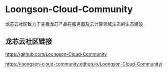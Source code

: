 # Loongson-Cloud-Community
龙芯云社区致力于完善龙芯产品在服务器及云计算领域生态的生态建设

## 龙芯云社区链接
https://github.com/Loongson-Cloud-Community

https://loongson-cloud-community.github.io/Loongson-Cloud-Community/
